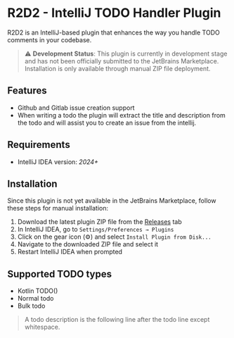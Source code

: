 # R2D2 - IntelliJ TODO Handler Plugin

R2D2 is an IntelliJ-based plugin that enhances the way you handle TODO comments in your codebase. 

> ⚠️ **Development Status**: This plugin is currently in development stage and has not been officially submitted to the JetBrains Marketplace. Installation is only available through manual ZIP file deployment.

## Features
- Github and Gitlab issue creation support
- When writing a todo the plugin will extract the title and description from the todo and will assist you to create an issue from the intellij.

## Requirements
- IntelliJ IDEA version: *2024+*
  
## Installation

Since this plugin is not yet available in the JetBrains Marketplace, follow these steps for manual installation:

1. Download the latest plugin ZIP file from the [Releases](https://github.com/IdanKoblik/R2D2/releases) tab
2. In IntelliJ IDEA, go to `Settings/Preferences → Plugins`
3. Click on the gear icon (⚙️) and select `Install Plugin from Disk...`
4. Navigate to the downloaded ZIP file and select it
5. Restart IntelliJ IDEA when prompted

## Supported TODO types
- Kotlin TODO()
- Normal todo
- Bulk todo

> A todo description is the following line after the todo line except whitespace.
